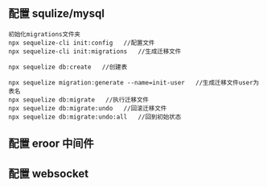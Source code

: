 ## 配置 squlize/mysql

```
初始化migrations文件夹
npx sequelize-cli init:config   //配置文件
npx sequelize-cli init:migrations   //生成迁移文件

npx sequelize db:create   //创建表

npx sequelize migration:generate --name=init-user   //生成迁移文件user为表名
npx sequelize db:migrate   //执行迁移文件
npx sequelize db:migrate:undo   //回滚迁移文件
npx sequelize db:migrate:undo:all   //回到初始状态

```

## 配置 eroor 中间件

## 配置 websocket
